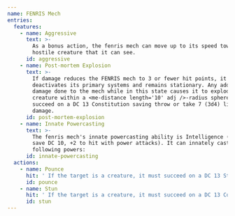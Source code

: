 ```yaml
---
name: FENRIS Mech
entries:
  features:
    - name: Aggressive
      text: >-
        As a bonus action, the fenris mech can move up to its speed toward a
        hostile creature that it can see.
      id: aggressive
    - name: Post-mortem Explosion
      text: >-
        If damage reduces the FENRIS mech to 3 or fewer hit points, it
        deactivates its primary systems and remains stationary. Any additional
        damage done to the mech while in this state causes it to explode. Any
        creature within a <me-distance length='10' adj />-radius sphere must
        succeed on a DC 13 Constitution saving throw or take 7 (3d4) lightning
        damage.
      id: post-mortem-explosion
    - name: Innate Powercasting
      text: >-
        The fenris mech's innate powercasting ability is Intelligence (power
        save DC 10, +2 to hit with power attacks). It can innately cast the
        following powers:
      id: innate-powercasting
  actions:
    - name: Pounce
      hit: ' If the target is a creature, it must succeed on a DC 13 Strength saving throw or be knocked prone'
      id: pounce
    - name: Stun
      hit: ' If the target is a creature, it must succeed on a DC 13 Constitution saving throw or be stunned until the end of its next turn'
      id: stun
---
```

